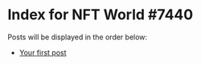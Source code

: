 # Index for NFT World #7440
Posts will be displayed in the order below:

- [Your first post](./001-first.md)

